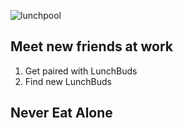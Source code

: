 ![lunchpool](https://user-images.githubusercontent.com/11463275/48664367-8fd06680-ea6b-11e8-9c91-d0a5ead90114.png)

## Meet new friends at work
1) Get paired with LunchBuds
2) Find new LunchBuds

## Never Eat Alone 
